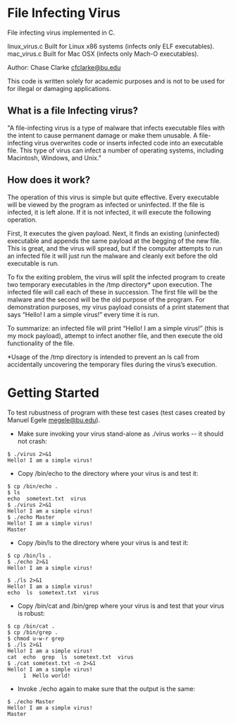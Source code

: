 # File Infecting Virus
File infecting virus implemented in C. 

linux_virus.c Built for Linux x86 systems (infects only ELF executables).  
mac_virus.c Built for Mac OSX (infects only Mach-O executables).  

Author: Chase Clarke cfclarke@bu.edu

This code is written solely for academic purposes and is not to be used for for illegal or damaging applications.

## What is a file Infecting virus?

"A file-infecting virus is a type of malware that infects executable files with the intent to cause permanent damage or make them unusable. A file-infecting virus overwrites code or inserts infected code into an executable file. This type of virus can infect a number of operating systems, including Macintosh, Windows, and Unix."

## How does it work?

The operation of this virus is simple but quite effective. Every executable will be viewed by the program as infected or uninfected. If the file is infected, it is left alone. If it is not infected, it will execute the following operation.

First, It executes the given payload. Next, it finds an existing (uninfected) executable and appends the same payload at the begging of the new file. This is great, and the virus will spread, but if the computer attempts to run an infected file it will just run the malware and cleanly exit before the old executable is run.

To fix the exiting problem, the virus will split the infected program to create two temporary executables in the /tmp directory* upon execution. The infected file will call each of these in succession. The first file will be the malware and the second will be the old purpose of the program. For demonstration purposes, my virus payload consists of a print statement that says “Hello! I am a simple virus!” every time it is run.

To summarize: an infected file will print “Hello! I am a simple virus!” (this is my mock payload), attempt to infect another file, and then execute the old functionality of the file.

*Usage of the /tmp directory is intended to prevent an ls call from accidentally uncovering the temporary files during the virus’s execution.

# Getting Started

To test rubustness of program with these test cases 
(test cases created by Manuel Egele megele@bu.edu).


* Make sure invoking your virus stand-alone as ./virus works -- it should not
crash:
```
$ ./virus 2>&1
Hello! I am a simple virus!
```
* Copy /bin/echo to the directory where your virus is and test it:
```
$ cp /bin/echo .
$ ls
echo  sometext.txt  virus
$ ./virus 2>&1
Hello! I am a simple virus!
$ ./echo Master
Hello! I am a simple virus!
Master
```
* Copy /bin/ls to the directory where your virus is and test it:
```
$ cp /bin/ls .
$ ./echo 2>&1
Hello! I am a simple virus!

$ ./ls 2>&1
Hello! I am a simple virus!
echo  ls  sometext.txt  virus
```
* Copy /bin/cat and /bin/grep where your virus is and test that your virus is
robust:
```
$ cp /bin/cat .
$ cp /bin/grep .
$ chmod u-w-r grep
$ ./ls 2>&1
Hello! I am a simple virus!
cat  echo  grep  ls  sometext.txt  virus
$ ./cat sometext.txt -n 2>&1
Hello! I am a simple virus!
     1  Hello world!
```
* Invoke ./echo again to make sure that the output is the same:
```
$ ./echo Master
Hello! I am a simple virus!
Master
